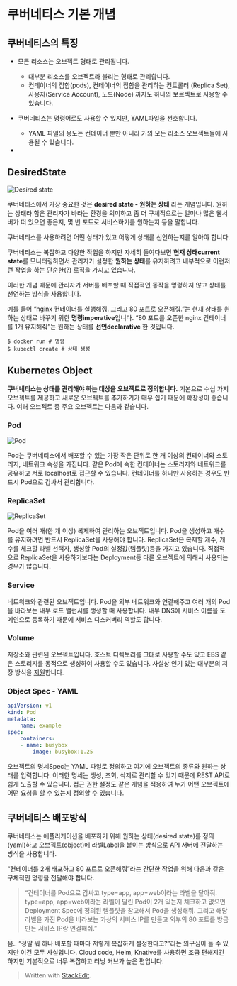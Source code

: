 # 쿠버네티스 기본 개념

## 쿠버네티스의 특징

* 모든 리소스는 오브젝트 형태로 관리됩니다.
	* 대부분 리소스를 오브젝트라 불리는 형태로 관리합니다. 
	* 컨테이너의 집합(pods), 컨테이너의 집합을 관리하는 컨트롤러 (Replica Set), 사용자(Service Account), 노드(Node) 까지도 하나의 보르젝트로 사용할 수 있습니다.
* 쿠버네티스는 명령어로도 사용할 수 있지만, YAML파일을 선호합니다.
	*  YAML 파일의 용도는 컨테이너 뿐만 아니라 거의 모든 리소스 오브젝트들에 사용될 수 있습니다. 

* 

## DesiredState

![Desired state](https://subicura.com/assets/article_images/2019-05-19-kubernetes-basic-1/desired-state.png)

쿠버네티스에서 가장 중요한 것은  **desired state - 원하는 상태**  라는 개념입니다. 원하는 상태라 함은 관리자가 바라는 환경을 의미하고 좀 더 구체적으로는 얼마나 많은 웹서버가 떠 있으면 좋은지, 몇 번 포트로 서비스하기를 원하는지 등을 말합니다.

 쿠버네티스를 사용하려면 어떤 상태가 있고 어떻게 상태를 선언하는지를 알아야 합니다.

쿠버네티스는 복잡하고 다양한 작업을 하지만 자세히 들여다보면  **현재 상태current state**를 모니터링하면서 관리자가 설정한  **원하는 상태**를 유지하려고 내부적으로 이런저런 작업을 하는 단순한(?) 로직을 가지고 있습니다.

이러한 개념 때문에 관리자가 서버를 배포할 때 직접적인 동작을 명령하지 않고 상태를 선언하는 방식을 사용합니다. 

예를 들어 “nginx 컨테이너를 실행해줘. 그리고 80 포트로 오픈해줘.”는 현재 상태를 원하는 상태로 바꾸기 위한  **명령imperative**입니다. 
“80 포트를 오픈한 nginx 컨테이너를 1개 유지해줘”는 원하는 상태를  **선언declarative**  한 것입니다.  

```
$ docker run # 명령
$ kubectl create # 상태 생성
```

## Kubernetes Object

**쿠버네티스는 상태를 관리해야 하는 대상을 오브젝트로 정의합니다.** 기본으로 수십 가지 오브젝트를 제공하고 새로운 오브젝트를 추가하기가 매우 쉽기 때문에 확장성이 좋습니다. 여러 오브젝트 중 주요 오브젝트는 다음과 같습니다.


###  Pod

![Pod](https://subicura.com/assets/article_images/2019-05-19-kubernetes-basic-1/pod.png)

Pod는 쿠버네티스에서 배포할 수 있는 가장 작은 단위로 한 개 이상의 컨테이너와 스토리지, 네트워크 속성을 가집니다. 
같은 Pod에 속한 컨테이너는 스토리지와 네트워크를 공유하고 서로 localhost로 접근할 수 있습니다. 컨테이너를 하나만 사용하는 경우도 반드시 Pod으로 감싸서 관리합니다.

### ReplicaSet

![ReplicaSet](https://subicura.com/assets/article_images/2019-05-19-kubernetes-basic-1/replicaset.png)

Pod을 여러 개(한 개 이상) 복제하여 관리하는 오브젝트입니다. Pod을 생성하고 개수를 유지하려면 반드시 ReplicaSet을 사용해야 합니다. ReplicaSet은 복제할 개수, 개수를 체크할 라벨 선택자, 생성할 Pod의 설정값(템플릿)등을 가지고 있습니다. 직접적으로 ReplicaSet을 사용하기보다는 Deployment등 다른 오브젝트에 의해서 사용되는 경우가 많습니다.

### Service
네트워크와 관련된 오브젝트입니다. Pod을 외부 네트워크와 연결해주고 여러 개의 Pod을 바라보는 내부 로드 밸런서를 생성할 때 사용합니다. 내부 DNS에 서비스 이름을 도메인으로 등록하기 때문에 서비스 디스커버리 역할도 합니다.

### Volume

저장소와 관련된 오브젝트입니다. 호스트 디렉토리를 그대로 사용할 수도 있고 EBS 같은 스토리지를 동적으로 생성하여 사용할 수도 있습니다. 사실상 인기 있는 대부분의 저장 방식을  [지원](https://kubernetes.io/docs/concepts/storage/#types-of-volumes)합니다.

### Object Spec - YAML

```yaml
apiVersion: v1
kind: Pod
metadata:
    name: example
spec:
    containers:
    - name: busybox
        image: busybox:1.25
```


오브젝트의 명세Spec는 YAML 파일로 정의하고 여기에 오브젝트의 종류와 원하는 상태를 입력합니다. 이러한 명세는 생성, 조회, 삭제로 관리할 수 있기 때문에 REST API로 쉽게 노출할 수 있습니다. 접근 권한 설정도 같은 개념을 적용하여 누가 어떤 오브젝트에 어떤 요청을 할 수 있는지 정의할 수 있습니다.

## 쿠버네티스 배포방식

쿠버네티스는 애플리케이션을 배포하기 위해 원하는 상태(desired state)를 정의(yaml)하고  오브젝트(object)에 라벨Label을 붙이는 방식으로  API 서버에 전달하는 방식을 사용합니다.

“컨테이너를 2개 배포하고 80 포트로 오픈해줘”라는 간단한 작업을 위해 다음과 같은 구체적인 명령을 전달해야 합니다.

> “컨테이너를 Pod으로 감싸고 type=app, app=web이라는 라벨을 달아줘. type=app, app=web이라는 라벨이 달린 Pod이 2개 있는지 체크하고 없으면 Deployment Spec에 정의된 템플릿을 참고해서 Pod을 생성해줘. 그리고 해당 라벨을 가진 Pod을 바라보는 가상의 서비스 IP를 만들고 외부의 80 포트를 방금 만든 서비스 IP랑 연결해줘.”


음.. “정말 뭐 하나 배포할 때마다 저렇게 복잡하게 설정한다고?”라는 의구심이 들 수 있지만 이건 모두 사실입니다. Cloud code, Helm, Knative를 사용하면 조금 편해지긴 하지만 기본적으로 너무 복잡하고 러닝 커브가 높은 편입니다.


> Written with [StackEdit](https://stackedit.io/).
<!--stackedit_data:
eyJoaXN0b3J5IjpbMTA5ODAxNDQzNV19
-->